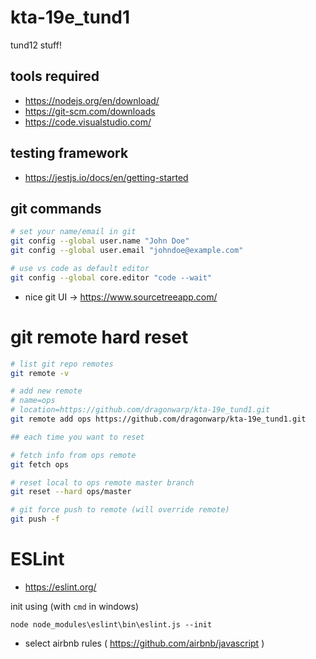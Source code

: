 # kta-19e_tund1

tund12 stuff!

## tools required
 
 * https://nodejs.org/en/download/
 * https://git-scm.com/downloads
 * https://code.visualstudio.com/ 

## testing framework

 * https://jestjs.io/docs/en/getting-started

##  git commands

```bash
# set your name/email in git
git config --global user.name "John Doe"
git config --global user.email "johndoe@example.com"

# use vs code as default editor
git config --global core.editor "code --wait"
```

  * nice git UI -> https://www.sourcetreeapp.com/

# git remote hard reset

```sh
# list git repo remotes
git remote -v

# add new remote
# name=ops
# location=https://github.com/dragonwarp/kta-19e_tund1.git
git remote add ops https://github.com/dragonwarp/kta-19e_tund1.git

## each time you want to reset

# fetch info from ops remote
git fetch ops

# reset local to ops remote master branch 
git reset --hard ops/master

# git force push to remote (will override remote)
git push -f
```

# ESLint

 * https://eslint.org/

init using (with `cmd` in windows)
```
node node_modules\eslint\bin\eslint.js --init
```

 * select airbnb rules ( https://github.com/airbnb/javascript )